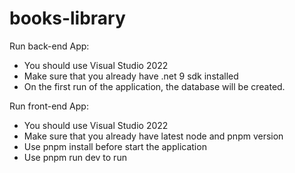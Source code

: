 # books-library

Run back-end App:

- You should use Visual Studio 2022
- Make sure that you already have .net 9 sdk installed
- On the first run of the application, the database will be created.


Run front-end App:

- You should use Visual Studio 2022
- Make sure that you already have latest node and pnpm version
- Use pnpm install before start the application
- Use pnpm run dev to run
